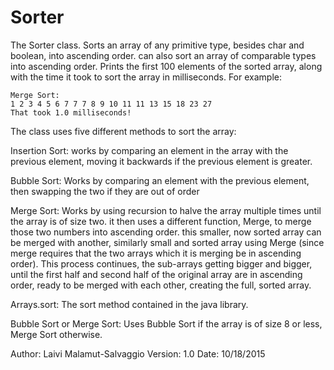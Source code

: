 # Sorter
The Sorter class. 
Sorts an array of any primitive type, besides char and boolean, into ascending order. can also sort an array of comparable types into ascending order. Prints the first 100
elements of the sorted array, along with the time it took to sort the array in milliseconds. For example:

	Merge Sort:
	1 2 3 4 5 6 7 7 7 8 9 10 11 11 13 15 18 23 27
	That took 1.0 milliseconds!


The class uses five different methods to sort the array: 

Insertion Sort: works by comparing an element in the array with the previous element, 
	moving it backwards if the previous element is greater.

Bubble Sort: Works by comparing an element with the previous element, then swapping the two if they
	are out of order

Merge Sort: Works by using recursion to halve the array multiple times until the array is of size two.
	it then uses a different function, Merge, to merge those two numbers into ascending order.
	this smaller, now sorted array can be merged with another, similarly small and sorted array using 
	Merge (since merge requires that the two arrays which it is merging be in ascending order). This
	process continues, the sub-arrays getting bigger and bigger, until the first half and second half
	of the original array are in ascending order, ready to be merged with each other, creating the 
	full, sorted array.

Arrays.sort: The sort method contained in the java library. 

Bubble Sort or Merge Sort: Uses Bubble Sort if the array is of size 8 or less, Merge Sort otherwise.

Author: Laivi Malamut-Salvaggio
Version: 1.0
Date: 10/18/2015
